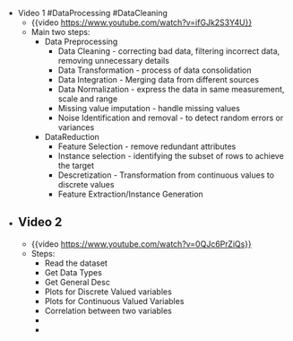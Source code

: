 - Video 1 #DataProcessing #DataCleaning
	- {{video https://www.youtube.com/watch?v=ifGJk2S3Y4U}}
	- Main two steps:
		- Data Preprocessing
			- Data Cleaning - correcting bad data, filtering incorrect data, removing unnecessary details
			- Data Transformation - process of data consolidation
			- Data Integration - Merging data from different sources
			- Data Normalization - express the data in same measurement, scale and range
			- Missing value imputation - handle missing values
			- Noise Identification and removal - to detect random errors or variances
		- DataReduction
			- Feature Selection - remove redundant attributes
			- Instance selection - identifying the subset of rows to achieve the target
			- Descretization - Transformation from continuous values to discrete values
			- Feature Extraction/Instance Generation
- ## Video 2
	- {{video https://www.youtube.com/watch?v=0QJc6PrZiQs}}
	- Steps:
		- Read the dataset
		- Get Data Types
		- Get General Desc
		- Plots for Discrete Valued variables
		- Plots for Continuous Valued Variables
		- Correlation between two variables
		-
		-